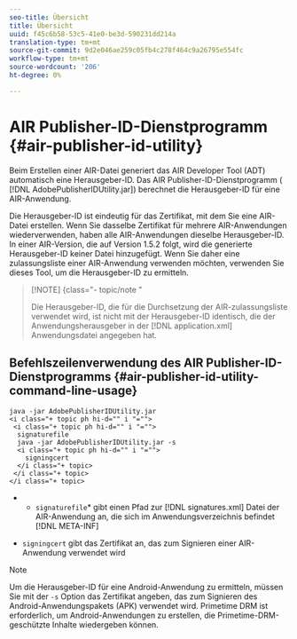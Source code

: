 ```yaml
---
seo-title: Übersicht
title: Übersicht
uuid: f45c6b58-53c5-41e0-be3d-590231dd214a
translation-type: tm+mt
source-git-commit: 9d2e046ae259c05fb4c278f464c9a26795e554fc
workflow-type: tm+mt
source-wordcount: '206'
ht-degree: 0%

---
```



# AIR Publisher-ID-Dienstprogramm {#air-publisher-id-utility}

Beim Erstellen einer AIR-Datei generiert das AIR Developer Tool (ADT) automatisch eine Herausgeber-ID. Das AIR Publisher-ID-Dienstprogramm ( [!DNL AdobePublisherIDUtility.jar]) berechnet die Herausgeber-ID für eine AIR-Anwendung.

Die Herausgeber-ID ist eindeutig für das Zertifikat, mit dem Sie eine AIR-Datei erstellen. Wenn Sie dasselbe Zertifikat für mehrere AIR-Anwendungen wiederverwenden, haben alle AIR-Anwendungen dieselbe Herausgeber-ID. In einer AIR-Version, die auf Version 1.5.2 folgt, wird die generierte Herausgeber-ID keiner Datei hinzugefügt. Wenn Sie daher eine zulassungsliste einer AIR-Anwendung verwenden möchten, verwenden Sie dieses Tool, um die Herausgeber-ID zu ermitteln.

>[!NOTE] {class=&quot;- topic/note &quot;
>
>Die Herausgeber-ID, die für die Durchsetzung der AIR-zulassungsliste verwendet wird, ist nicht mit der Herausgeber-ID identisch, die der Anwendungsherausgeber in der [!DNL application.xml] Anwendungsdatei angegeben hat.

## Befehlszeilenverwendung des AIR Publisher-ID-Dienstprogramms {#air-publisher-id-utility-command-line-usage}

```
java -jar AdobePublisherIDUtility.jar 
<i class="+ topic ph hi-d="" i "="">
 <i class="+ topic ph hi-d="" i "="">
  signaturefile 
  java -jar AdobePublisherIDUtility.jar -s 
  <i class="+ topic ph hi-d="" i "="">
    signingcert
  </i class="+ topic>
 </i class="+ topic>
</i class="+ topic>
```

* 
   * `signaturefile`* gibt einen Pfad zur [!DNL signatures.xml] Datei der AIR-Anwendung an, die sich im Anwendungsverzeichnis befindet [!DNL META-INF]

* `signingcert` gibt das Zertifikat an, das zum Signieren einer AIR-Anwendung verwendet wird

>[!NOTE]
>
>Um die Herausgeber-ID für eine Android-Anwendung zu ermitteln, müssen Sie mit der `-s` Option das Zertifikat angeben, das zum Signieren des Android-Anwendungspakets (APK) verwendet wird. Primetime DRM ist erforderlich, um Android-Anwendungen zu erstellen, die Primetime-DRM-geschützte Inhalte wiedergeben können.